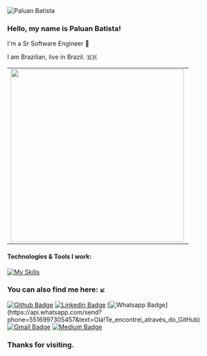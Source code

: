 <p align="left"> <img src="https://komarev.com/ghpvc/?username=paluan-batista" alt="Paluan Batista" /> </p>

### Hello, my name is Paluan Batista!

I'm a Sr Software Engineer :robot:

I am Brazilian, live in Brazil. 🇧🇷


<center>
<table>
    <tr>
        <td><img width="400px" align="left" src="https://github-readme-stats.vercel.app/api/top-langs/?username=paluan-batista&hide=html&layout=compact&theme=buefy" /></td>
    </tr>   
</table>
</center> 


#### Technologies & Tools I work:

[![My Skills](https://skillicons.dev/icons?i=aws,heroku,kotlin,docker,grafana,kubernetes,git,go,clojure,linux,mongodb,redis,postgres,java)](https://skillicons.dev)


### You can also find me here: :arrow_lower_left:
[![Github Badge](https://img.shields.io/badge/-Github-000?style=flat-square&logo=Github&logoColor=white&link=https://github.com/paluan-dev666)](https://github.com/paluan-dev666)
[![Linkedin Badge](https://img.shields.io/badge/-LinkedIn-blue?style=flat-square&logo=Linkedin&logoColor=white&link=https://www.linkedin.com/in/paluan-batista-developer/)](https://www.linkedin.com/in/paluan-batista-developer/)
[![Whatsapp Badge](https://img.shields.io/badge/-Whatsapp-4CA143?style=flat-square&labelColor=4CA143&logo=whatsapp&logoColor=white&link=https://api.whatsapp.com/send?phone=5516997305457&text=Olá!Te_encontrei_através_do_GitHub.)](https://api.whatsapp.com/send?phone=5516997305457&text=Olá!Te_encontrei_através_do_GitHub)
[![Gmail Badge](https://img.shields.io/badge/-Gmail-c14438?style=flat-square&logo=Gmail&logoColor=white&link=mailto:paluan.desenvolvimento@gmail.com)](mailto:paluan.desenvolvimento@gmail.com)
[![Medium Badge](https://img.shields.io/badge/Medium-12100E?style=for-the-badge&logo=medium&logoColor=white&link=https://medium.com/@paluan-developer)](https://medium.com/@paluan-developer)

### Thanks for visiting.

